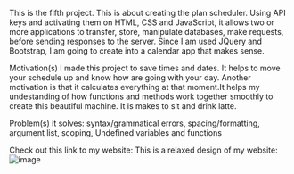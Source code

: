 This is the fifth project. This is about creating the plan scheduler. Using API keys and activating them on HTML, CSS and JavaScript, it allows two 
or more applications to transfer, store, manipulate databases, make requests,  before sending responses to the server. Since I am used JQuery and Bootstrap, I am going to create into a calendar app that makes sense. 
 

Motivation(s)
I made this project to save times and dates. It helps to move your schedule up and know how are going with your day. Another motivation is that it calculates 
everything at that moment.It helps my undestanding of how functions and methods work together smoothly to create this beautiful machine. It is makes to sit and drink latte.


Problem(s) it solves: syntax/grammatical errors, spacing/formatting, argument list, scoping, Undefined variables and functions

Check out this link to my website:
This is a relaxed design of my website:
![image](https://drive.google.com/uc?export=view&id=12In7-_JqZ9-6YF8DfItRexrBsbinYKfe)

